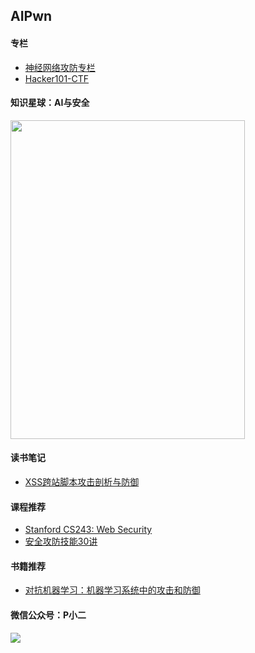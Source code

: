 ## AIPwn


#### 专栏

- [神经网络攻防专栏](http://aipwn.org/HackingNeuralNetworks/)
- [Hacker101-CTF](https://aipwn.org/Hacker101-CTF/)


#### 知识星球：AI与安全

<img src="https://tva1.sinaimg.cn/large/00831rSTly1gd2rz37tjnj30ku0sc3zu.jpg" width="375px" height="510px">

#### 读书笔记

- [XSS跨站脚本攻击剖析与防御](https://mp.weixin.qq.com/s/R12EvAyk2NByYsOH30AuOA)


#### 课程推荐

- [Stanford CS243: Web Security](https://web.stanford.edu/class/cs253/)
- [安全攻防技能30讲](http://gk.link/a/10gYl)



#### 书籍推荐

- [对抗机器学习：机器学习系统中的攻击和防御](https://www.zhihu.com/pub/book/119686150/)


#### 微信公众号：P小二

![](https://tva1.sinaimg.cn/large/00831rSTly1gd2rzrc1l6j30by0bymxy.jpg)
